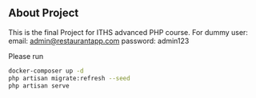 

## About Project

This is the final Project for ITHS advanced PHP course.
For dummy user:
email: admin@restaurantapp.com
password: admin123

Please run
```bash
docker-composer up -d
php artisan migrate:refresh --seed
php artisan serve
```

